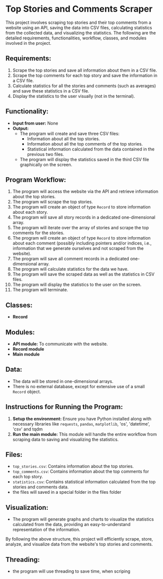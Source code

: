 # Top Stories and Comments Scraper

This project involves scraping top stories and their top comments from a website using an API, saving the data into CSV files, calculating statistics from the collected data, and visualizing the statistics. The following are the detailed requirements, functionalities, workflow, classes, and modules involved in the project.

## Requirements:
1. Scrape the top stories and save all information about them in a CSV file.
2. Scrape the top comments for each top story and save the information in a CSV file.
3. Calculate statistics for all the stories and comments (such as averages) and save these statistics in a CSV file.
4. Display the statistics to the user visually (not in the terminal).

## Functionality:
- **Input from user:** None
- **Output:**
  - The program will create and save three CSV files:
    - Information about all the top stories.
    - Information about all the top comments of the top stories.
    - Statistical information calculated from the data contained in the previous two files.
  - The program will display the statistics saved in the third CSV file graphically on the screen.

## Program Workflow:
1. The program will access the website via the API and retrieve information about the top stories.
2. The program will scrape the top stories.
3. The program will create an object of type `Record` to store information about each story.
4. The program will save all story records in a dedicated one-dimensional array.
5. The program will iterate over the array of stories and scrape the top comments for the stories.
6. The program will create an object of type `Record` to store information about each comment (possibly including pointers and/or indices, i.e., information that we generate ourselves and not scraped from the website).
7. The program will save all comment records in a dedicated one-dimensional array.
8. The program will calculate statistics for the data we have.
9. The program will save the scraped data as well as the statistics in CSV files.
10. The program will display the statistics to the user on the screen.
11. The program will terminate.

## Classes:
- **Record**

## Modules:
- **API module:** To communicate with the website.
- **Record module**
- **Main module**

## Data:
- The data will be stored in one-dimensional arrays.
- There is no external database, except for extensive use of a small `Record` object.

## Instructions for Running the Program:
1. **Setup the environment:** Ensure you have Python installed along with necessary libraries like `requests`, `pandas`, `matplotlib`, 'os', 'datetime', 'csv' and tqdm
2. **Run the main module:** This module will handle the entire workflow from scraping data to saving and visualizing the statistics.

## Files:
- `top_stories.csv`: Contains information about the top stories.
- `top_comments.csv`: Contains information about the top comments for each top story.
- `statistics.csv`: Contains statistical information calculated from the top stories and comments data.
- the files will saved in a special folder in the files folder

## Visualization:
- The program will generate graphs and charts to visualize the statistics calculated from the data, providing an easy-to-understand representation of the information.

By following the above structure, this project will efficiently scrape, store, analyze, and visualize data from the website's top stories and comments.

## Threading:
- the program will use threading to save time, when scriping